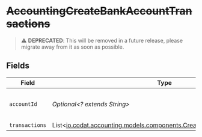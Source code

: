 # ~~AccountingCreateBankAccountTransactions~~

> :warning: **DEPRECATED**: This will be removed in a future release, please migrate away from it as soon as possible.


## Fields

| Field                                                                                                                               | Type                                                                                                                                | Required                                                                                                                            | Description                                                                                                                         | Example                                                                                                                             |
| ----------------------------------------------------------------------------------------------------------------------------------- | ----------------------------------------------------------------------------------------------------------------------------------- | ----------------------------------------------------------------------------------------------------------------------------------- | ----------------------------------------------------------------------------------------------------------------------------------- | ----------------------------------------------------------------------------------------------------------------------------------- |
| `accountId`                                                                                                                         | *Optional<? extends String>*                                                                                                        | :heavy_minus_sign:                                                                                                                  | Unique identifier for a bank account.                                                                                               | 13d946f0-c5d5-42bc-b092-97ece17923ab                                                                                                |
| `transactions`                                                                                                                      | List<[io.codat.accounting.models.components.CreateBankAccountTransaction](../../models/components/CreateBankAccountTransaction.md)> | :heavy_minus_sign:                                                                                                                  | N/A                                                                                                                                 |                                                                                                                                     |